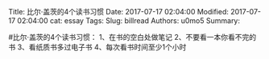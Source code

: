 Title: 比尔·盖茨的4个读书习惯
Date: 2017-07-17 02:04:00
Modified: 2017-07-17 02:04:00
cat: essay
Tags: 
Slug: billread
Authors: u0mo5 
Summary: 



#比尔·盖茨的4个读书习惯：
1、在书的空白处做笔记
2、不要看一本你看不完的书
3、看纸质书多过电子书
4、每次看书时间至少1个小时